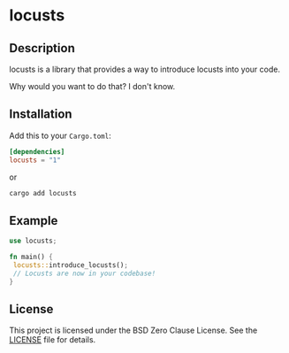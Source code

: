 # locusts

## Description

locusts is a library that provides a way to introduce locusts into your code.

Why would you want to do that? I don't know.

## Installation

Add this to your `Cargo.toml`:

```toml
[dependencies]
locusts = "1"
```

or

```sh
cargo add locusts
```

## Example

```rust
use locusts;

fn main() {
 locusts::introduce_locusts();
 // Locusts are now in your codebase!
}
```

## License

This project is licensed under the BSD Zero Clause License. See the [LICENSE](../LICENSE) file for details.
